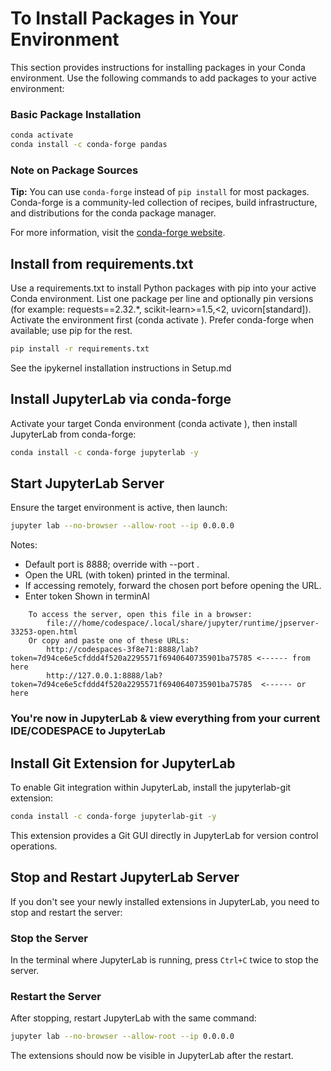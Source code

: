 # To Install Packages in Your Environment

This section provides instructions for installing packages in your Conda environment. Use the following commands to add packages to your active environment:

### Basic Package Installation

```sh
conda activate
conda install -c conda-forge pandas
```

### Note on Package Sources

**Tip:** You can use `conda-forge` instead of `pip install` for most packages. Conda-forge is a community-led collection of recipes, build infrastructure, and distributions for the conda package manager.

For more information, visit the [conda-forge website](https://conda-forge.org/).

## Install from requirements.txt

Use a requirements.txt to install Python packages with pip into your active Conda environment. List one package per line and optionally pin versions (for example: requests==2.32.*, scikit-learn>=1.5,<2, uvicorn[standard]). Activate the environment first (conda activate <env>). Prefer conda-forge when available; use pip for the rest.
```sh
pip install -r requirements.txt 
```

See the ipykernel installation instructions in Setup.md

## Install JupyterLab via conda-forge

Activate your target Conda environment (conda activate <env>), then install JupyterLab from conda-forge:

```sh
conda install -c conda-forge jupyterlab -y
```

## Start JupyterLab Server

Ensure the target environment is active, then launch:

```sh
jupyter lab --no-browser --allow-root --ip 0.0.0.0
```

Notes:
- Default port is 8888; override with --port <PORT>.
- Open the URL (with token) printed in the terminal.
- If accessing remotely, forward the chosen port before opening the URL.
- Enter token Shown in terminAl

```
    To access the server, open this file in a browser:
        file:///home/codespace/.local/share/jupyter/runtime/jpserver-33253-open.html
    Or copy and paste one of these URLs:
        http://codespaces-3f8e71:8888/lab?token=7d94ce6e5cfddd4f520a2295571f6940640735901ba75785 <------ from here
        http://127.0.0.1:8888/lab?token=7d94ce6e5cfddd4f520a2295571f6940640735901ba75785  <------ or here
```

### You're now in JupyterLab & view everything from your current IDE/CODESPACE to JupyterLab

## Install Git Extension for JupyterLab

To enable Git integration within JupyterLab, install the jupyterlab-git extension:

```sh
conda install -c conda-forge jupyterlab-git -y
```

This extension provides a Git GUI directly in JupyterLab for version control operations.

## Stop and Restart JupyterLab Server

If you don't see your newly installed extensions in JupyterLab, you need to stop and restart the server:

### Stop the Server

In the terminal where JupyterLab is running, press `Ctrl+C` twice to stop the server.

### Restart the Server

After stopping, restart JupyterLab with the same command:

```sh
jupyter lab --no-browser --allow-root --ip 0.0.0.0
```

The extensions should now be visible in JupyterLab after the restart.